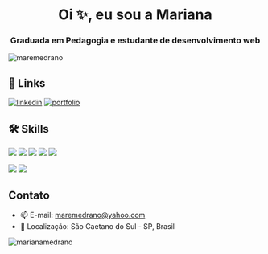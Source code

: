 <h1 align="center"> Oi ✨, eu sou a Mariana</h1>

<h3 align="center">Graduada em Pedagogia e estudante de desenvolvimento web</h3>
<p align="left"> <img src="https://komarev.com/ghpvc/?username=maremedrano&label=Profile%20views&color=0e75b6&style=flat" alt="maremedrano" /> </p>


## 🔗 Links
[![linkedin](https://img.shields.io/badge/linkedin-0A66C2?style=for-the-badge&logo=linkedin&logoColor=white)](https://www.linkedin.com/in/marianamedrano/)
[![portfolio](https://img.shields.io/badge/my_portfolio-000?style=for-the-badge&logo=ko-fi&logoColor=white)](https://www.behance.net/mamedrano) 


## 🛠 Skills
<p>
  <img src="https://img.shields.io/badge/HTML5-E34F26?style=for-the-badge&logo=html5&logoColor=white" />
  <img src="https://img.shields.io/badge/CSS3-1572B6?style=for-the-badge&logo=css3&logoColor=white" />
  <img src="https://img.shields.io/badge/JavaScript-323330?style=for-the-badge&logo=javascript&logoColor=F7DF1E" />
  <img src="https://img.shields.io/badge/Angular-DD0031?style=for-the-badge&logo=angular&logoColor=white" />
  <img src="https://img.shields.io/badge/Bootstrap-563D7C?style=for-the-badge&logo=bootstrap&logoColor=white" />
</p>
<p>
    <img src="https://img.shields.io/badge/MySQL-00000F?style=for-the-badge&logo=mysql&logoColor=white" />
    <img src="https://img.shields.io/badge/Java-ED8B00?style=for-the-badge&logo=java&logoColor=white" />
</p>




## Contato

- 📫 E-mail: maremedrano@yahoo.com
- 📍 Localização: São Caetano do Sul - SP, Brasil


<p><img align="left" src="https://github-readme-stats.vercel.app/api/top-langs?username=marianamedrano&show_icons=true&locale=en&layout=compact" alt="marianamedrano" /></p>
